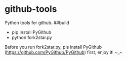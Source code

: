 # github-tools
Python tools for github.
##build
 - pip install PyGithub
 - python fork2star.py

Before you run fork2star.py, pls install PyGithub (https://github.com/PyGithub/PyGithub) first, enjoy it! ~_~